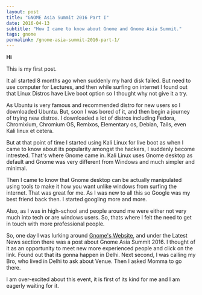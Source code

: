```yaml
---
layout: post
title: "GNOME Asia Summit 2016 Part I"
date: 2016-04-13
subtitle: "How I came to know about Gnome and Gnome Asia Summit."
tags: gnome
permalink: /gnome-asia-summit-2016-part-1/
---
```



**Hi**

This is my first post.

It all started 8 months ago when suddenly my hard disk failed. But need to use computer for Lectures, and then while surfing on internet I found out that Linux Distros have Live boot option so I thought why not give it a try.

As Ubuntu is very famous and recommended distro for new users so I downloaded Ubuntu. But, soon I was bored of it, and then begin a journey of trying new distros. I downloaded a lot of distros including Fedora, Chromixium, Chromium OS, Remixos, Elementary os, Debian, Tails, even Kali linux et cetera.

But at that point of time I started using Kali Linux for live boot as when I came to know about its popularity amongst the hackers, I suddenly become intrested. That's where Gnome came in. Kali Linux uses Gnome desktop as default and Gnome was very different from Windows and much simpler and minimal.

Then I came to know that Gnome desktop can be actually manipulated using tools to make it how you want unlike windows from surfing the internet. That was great for me. As I was new to all this so Google was my best friend back then. I started googling more and more.

Also, as I was in high-school and people around me were either not very much into tech or are windows users. So, thats where I felt the need to get in touch with more professional people.

So, one day I was lurking around [Gnome's Website](https://www.gnome.org), and under the Latest News section there was a post about Gnome Asia Summit 2016. I thought of it as an opportunity to meet new more experienced people and click on the link. Found out that its gonna happen in Delhi. Next second, I was calling my Bro, who lived in Delhi to ask about Venue. Then I asked Momma to go there.

I am over-excited about this event, it is first of its kind for me and I am eagerly waiting for it.
